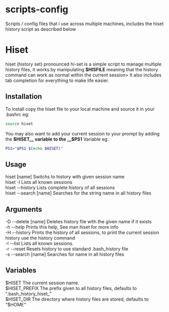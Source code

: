 scripts-config
==============

Scripts /  config files that i use across multiple machines, includes the hiset history script as described below 


Hiset
=====

hiset (history set) pronounced hi-set is a simple script to manage multiple history files, it works by manipulating __$HISFILE__ meaning that the history command can work as normal within the current session>
It also includes tab completion for everything to make life easier.


Installation
------------
To install copy the hiset file to your local machine and source it in your .bashrc eg:
````bash
source hiset
````
You may also want to add your current session to your prompt by adding the __$HISET__ variable to the __$PS1__ Variable eg:
````bash
PS1="$PS1 $(echo $HISET)"
````

Usage
-----
hiset [name]            Switchs to history with given session name  
hiset -l                Lists all known sessions  
hiset --history         Lists complete history of all sessions  
hiset --search [name]   Searches for the string name in all history files  

Arguments
---------
-D  --delete [name] Deletes history file with the given name if it exists  
-h  --help          Prints this help, See man hiset for more info  
-H  --history       Prints the history of all sessions, to print the current session history use the history command  
-l  --list          Lists all known sessions.  
-r  --reset         Resets history to use standard .bash_history file  
-s  --search [name] Searches for name in all history files  

Variables
---------
$HISET              The current session name.  
$HISET_PREFIX       The prefix given to all history files, defaults to ".bash_history_hiset_"  
$HISET_DIR          The directory where history files are stored, defaults to "$HOME"  
